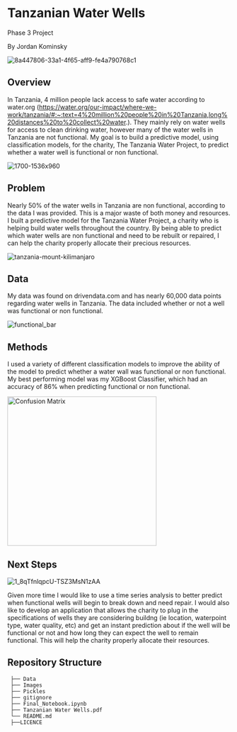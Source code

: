 # Tanzanian Water Wells
Phase 3 Project

By Jordan Kominsky

![8a447806-33a1-4f65-aff9-fe4a790768c1](https://user-images.githubusercontent.com/100230332/164601615-ea646516-98e6-4d53-995d-525eb970f4f7.jpeg)

## Overview
In Tanzania, 4 million people lack access to safe water according to water.org (https://water.org/our-impact/where-we-work/tanzania/#:~:text=4%20million%20people%20in%20Tanzania,long%20distances%20to%20collect%20water.).  They mainly rely on water wells for access to clean drinking water, however many of the water wells in Tanzania are not functional.  My goal is to build a predictive model, using classification models, for the charity, The Tanzania Water Project, to predict whether a water well is functional or non functional.

![1700-1536x960](https://user-images.githubusercontent.com/100230332/164609235-dd4eb5f6-13d4-452f-9c42-8086a0957944.jpg)

## Problem
Nearly 50% of the water wells in Tanzania are non functional, according to the data I was provided. This is a major waste of both money and resources.  I built a predictive model for the Tanzania Water Project, a charity who is helping build water wells throughout the country.  By being able to predict which water wells are non functional and need to be rebuilt or repaired, I can help the charity properly allocate their precious resources.

![tanzania-mount-kilimanjaro](https://user-images.githubusercontent.com/100230332/164615946-3aea9aef-8fcf-48c1-bd41-5138e1e65b6b.jpeg)

## Data
My data was found on drivendata.com and has nearly 60,000 data points regarding water wells in Tanzania.  The data included whether or not a well was functional or non functional. 

![functional_bar](https://user-images.githubusercontent.com/100230332/164612880-99a5705d-f86d-4f0f-960e-ac591d36dfdc.jpeg)

## Methods
I used a variety of different classification models to improve the ability of the model to predict whether a water wall was functional or non functional.  My best performing model was my XGBoost Classifier, which had an accuracy of 86% when predicting functional or non functional.

<img width="337" alt="Confusion Matrix" src="https://user-images.githubusercontent.com/100230332/164613799-d6e0a7a0-f7a6-4ee8-a157-070eef0a944d.png">

## Next Steps

![1_8qTfnlqpcU-TSZ3MsN1zAA](https://user-images.githubusercontent.com/100230332/164614263-d33bc7e8-b8b4-4fe8-ac90-26df68641b5c.jpg)

Given more time I would like to use a time series analysis to better predict when functional wells will begin to break down and need repair.  I would also like to develop an application that allows the charity to plug in the specifications of wells they are considering buildng (ie location, waterpoint type, water quality, etc) and get an instant prediction about if the well will be functional or not and how long they can expect the well to remain functional.  This will help the charity properly allocate their resources.

## Repository Structure

```
 ├── Data
 ├── Images
 ├── Pickles
 ├── gitignore
 ├── Final_Notebook.ipynb
 ├── Tanzanian Water Wells.pdf
 └── README.md
 ├──LICENCE
```
